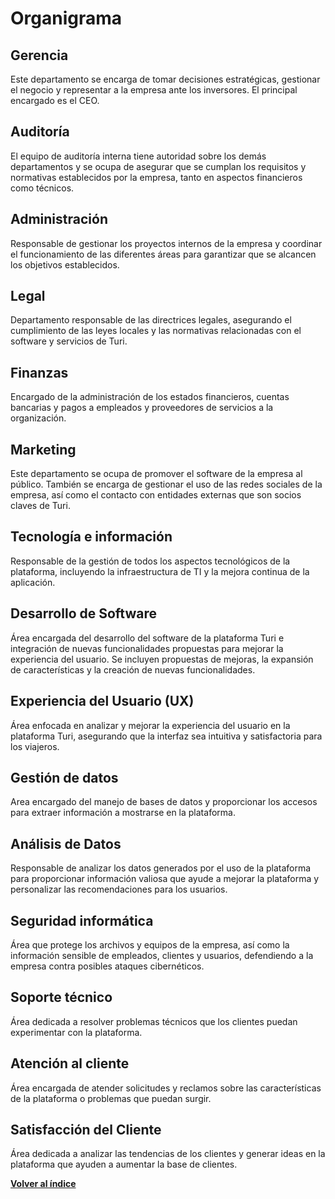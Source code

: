 # Organigrama

## Gerencia

Este departamento se encarga de tomar decisiones estratégicas, gestionar el negocio y representar a la empresa ante los inversores. El principal encargado es el CEO.

## Auditoría

El equipo de auditoría interna tiene autoridad sobre los demás departamentos y se ocupa de asegurar que se cumplan los requisitos y normativas establecidos por la empresa, tanto en aspectos financieros como técnicos.
 
## Administración

Responsable de gestionar los proyectos internos de la empresa y coordinar el funcionamiento de las diferentes áreas para garantizar que se alcancen los objetivos establecidos.

## Legal

Departamento responsable de las directrices legales, asegurando el cumplimiento de las leyes locales y las normativas relacionadas con el software y servicios de Turi.

## Finanzas

Encargado de la administración de los estados financieros, cuentas bancarias y pagos a empleados y proveedores de servicios a la organización.

## Marketing

Este departamento se ocupa de promover el software de la empresa al público. También se encarga de gestionar el uso de las redes sociales de la empresa, así como el contacto con entidades externas que son socios claves de Turi.

## Tecnología e información

Responsable de la gestión de todos los aspectos tecnológicos de la plataforma, incluyendo la infraestructura de TI y la mejora continua de la aplicación.

## Desarrollo de Software

Área encargada del desarrollo del software de la plataforma Turi e integración de nuevas funcionalidades propuestas para mejorar la experiencia del usuario. Se incluyen propuestas de mejoras, la expansión de características y la creación de nuevas funcionalidades.

## Experiencia del Usuario (UX)

Área enfocada en analizar y mejorar la experiencia del usuario en la plataforma Turi, asegurando que la interfaz sea intuitiva y satisfactoria para los viajeros.

## Gestión de datos

Area encargado del manejo de bases de datos y proporcionar los accesos para extraer información a mostrarse en la plataforma.

## Análisis de Datos

Responsable de analizar los datos generados por el uso de la plataforma para proporcionar información valiosa que ayude a mejorar la plataforma y personalizar las recomendaciones para los usuarios.

## Seguridad informática

Área que protege los archivos y equipos de la empresa, así como la información sensible de empleados, clientes y usuarios, defendiendo a la empresa contra posibles ataques cibernéticos.

## Soporte técnico

Área dedicada a resolver problemas técnicos que los clientes puedan experimentar con la plataforma.


## Atención al cliente

Área encargada de atender solicitudes y reclamos sobre las características de la plataforma o problemas que puedan surgir.

## Satisfacción del Cliente

Área dedicada a analizar las tendencias de los clientes y generar ideas en la plataforma que ayuden a aumentar la base de clientes.


[**Volver al índice**](/README.md)
